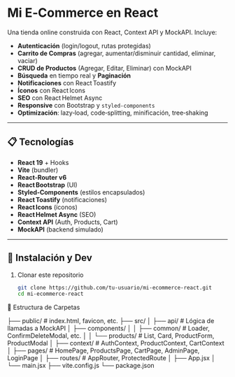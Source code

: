 # Mi E‑Commerce en React

Una tienda online construida con React, Context API y MockAPI. Incluye:

- **Autenticación** (login/logout, rutas protegidas)  
- **Carrito de Compras** (agregar, aumentar/disminuir cantidad, eliminar, vaciar)  
- **CRUD de Productos** (Agregar, Editar, Eliminar) con MockAPI  
- **Búsqueda** en tiempo real y **Paginación**  
- **Notificaciones** con React Toastify  
- **Íconos** con React Icons  
- **SEO** con React Helmet Async  
- **Responsive** con Bootstrap y `styled‑components`  
- **Optimización**: lazy‑load, code‑splitting, minificación, tree‑shaking

---

## 📋 Tecnologías

- **React 19** + Hooks  
- **Vite** (bundler)  
- **React‑Router v6**  
- **React Bootstrap** (UI)  
- **Styled‑Components** (estilos encapsulados)  
- **React Toastify** (notificaciones)  
- **React Icons** (íconos)  
- **React Helmet Async** (SEO)  
- **Context API** (Auth, Products, Cart)  
- **MockAPI** (backend simulado)  

---

## 🚀 Instalación y Dev

1. Clonar este repositorio  
   ```bash
   git clone https://github.com/tu-usuario/mi-ecommerce-react.git
   cd mi-ecommerce-react

📂 Estructura de Carpetas

├── public/                 # index.html, favicon, etc.
├── src/
│   ├── api/                # Lógica de llamadas a MockAPI
│   ├── components/
│   │   ├── common/         # Loader, ConfirmDeleteModal, etc.
│   │   └── products/       # List, Card, ProductForm, ProductModal
│   ├── context/            # AuthContext, ProductContext, CartContext
│   ├── pages/              # HomePage, ProductsPage, CartPage, AdminPage, LoginPage
│   ├── routes/             # AppRouter, ProtectedRoute
│   ├── App.jsx
│   └── main.jsx
├── vite.config.js
└── package.json
